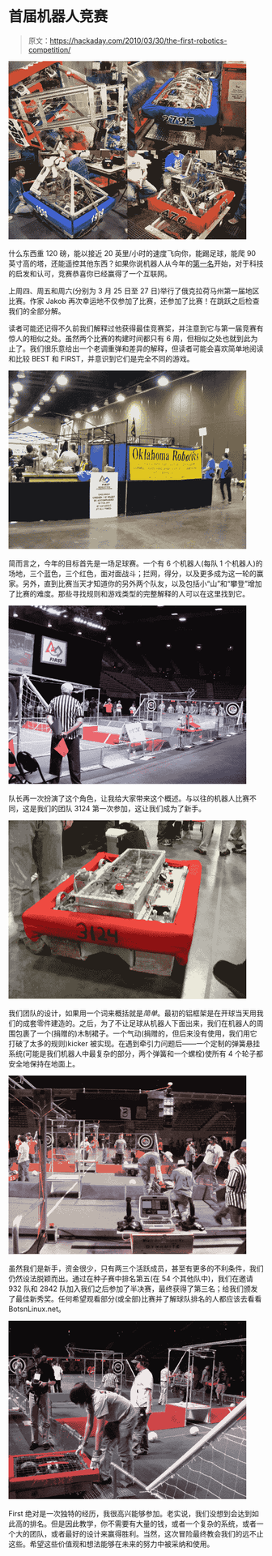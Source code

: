 # 首届机器人竞赛

> 原文：<https://hackaday.com/2010/03/30/the-first-robotics-competition/>

![](img/5fa7fdcb73b34d7114129411b8fc4b23.png "title")

什么东西重 120 磅，能以接近 20 英里/小时的速度飞向你，能踢足球，能爬 90 英寸高的塔，还能遥控其他东西？如果你说机器人从今年的[第一名](http://usfirst.org/roboticsprograms/frc/default.aspx?id=966)开始，对于科技的启发和认可，竞赛恭喜你已经赢得了一个互联网。

上周四、周五和周六(分别为 3 月 25 日至 27 日)举行了俄克拉荷马州第一届地区比赛。作家 Jakob 再次幸运地不仅参加了比赛，还参加了比赛！在跳跃之后检查我们的全部分解。

读者可能还记得不久前我们解释过他获得最佳竞赛奖，并注意到它与第一届竞赛有惊人的相似之处。虽然两个比赛的构建时间都只有 6 周，但相似之处也就到此为止了。我们很乐意给出一个老调重弹和差异的解释，但读者可能会喜欢简单地阅读和比较 BEST 和 FIRST，并意识到它们是完全不同的游戏。

![](img/a75754231a4612bf81df784ed409930e.png "usedDSCF9447")

简而言之，今年的目标首先是一场足球赛。一个有 6 个机器人(每队 1 个机器人)的场地，三个蓝色，三个红色，面对面战斗；拦网，得分，以及更多成为这一轮的赢家。另外，直到比赛当天才知道你的另外两个队友，以及包括小“山”和“攀登”增加了比赛的难度。那些寻找规则和游戏类型的完整解释的人可以在这里找到它。

![](img/f70b77c1c50ecbb0543c786f223550f2.png "usedDSCF9453")

队长再一次扮演了这个角色，让我给大家带来这个概述。与以往的机器人比赛不同，这是我们的团队 3124 第一次参加，这让我们成为了新手。

![](img/1d283290cfb461eb66788bb950010993.png "usedDSCF9413")

我们团队的设计，如果用一个词来概括就是*简单*。最初的铝框架是在开球当天用我们的成套零件建造的。之后，为了不让足球从机器人下面出来，我们在机器人的周围包裹了一个(捐赠的)木制裙子。一个气动(捐赠的，但后来没有使用，我们用它打破了太多的规则)kicker 被实现。在遇到牵引力问题后——一个定制的弹簧悬挂系统(可能是我们机器人中最复杂的部分，两个弹簧和一个螺栓)使所有 4 个轮子都安全地保持在地面上。

![](img/9ac99426e28e9815c34381a905024384.png "usedDSCF9444")

虽然我们是新手，资金很少，只有两三个活跃成员，甚至有更多的不利条件，我们仍然设法脱颖而出。通过在种子赛中排名第五(在 54 个其他队中)，我们在邀请 932 队和 2842 队加入我们之后参加了半决赛，最终获得了第三名；给我们颁发了最佳新秀奖。任何希望观看部分(或全部)比赛并了解球队排名的人都应该去看看 BotsnLinux.net。

![](img/96b76ba9543c7f4345838dfd47fc820a.png "usedDSCF9420")

First 绝对是一次独特的经历，我很高兴能够参加。老实说，我们没想到会达到如此高的排名。但是因此教学，你不需要有大量的钱，或者一个复杂的系统，或者一个大的团队，或者最好的设计来赢得胜利。当然，这次冒险最终教会我们的远不止这些。希望这些价值观和想法能够在未来的努力中被采纳和使用。